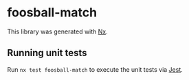 # foosball-match

This library was generated with [Nx](https://nx.dev).

## Running unit tests

Run `nx test foosball-match` to execute the unit tests via [Jest](https://jestjs.io).
